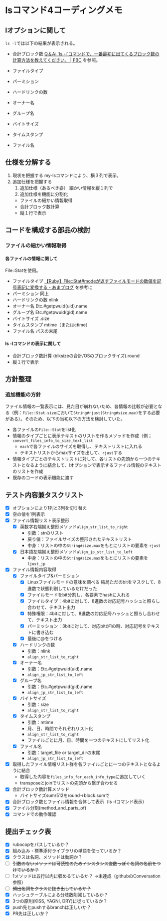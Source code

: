# lsコマンド4コーディングメモ

## lオプションに関して

`ls -l`では以下の結果が表示される。

- 合計ブロック数
[Q＆A: \`ls \-l\`コマンドで、一番最初に出てくるブロック数の計算方法を教えてください。 \| FBC](https://bootcamp.fjord.jp/questions/1903) を参照。

- ファイルタイプ
- パーミション
- ハードリンクの数
- オーナー名
- グループ名
- バイトサイズ
- タイムスタンプ
- ファイル名

## 仕様を分解する

 1. 現状を把握する
 my-lsコマンドにより、横３列で表示。
 2. 追加仕様を把握する
    1. 追加仕様（あるべき姿）
    細かい情報を縦１列で
    2. 追加仕様を機能に分割化
      - ファイルの細かい情報取得
      - 合計ブロック数計算
      - 縦１行で表示

## コードを構成する部品の検討

### ファイルの細かい情報取得

#### 各ファイルの情報に関して

File::Statを使用。

- ファイルタイプ
[【Ruby】File::Stat\#modeが返すファイルモードの数値を記号表記に変換する \- あまブログ](https://ama-tech.hatenablog.com/convert-file-permissions-numeric-to-symbolic-in-ruby) を参考に
- パーミション
同上
- ハードリンクの数
nlink
- オーナー名
Etc.#getpwuid(uid).name
- グループ名
Etc.#getpwuid(gid).name
- バイトサイズ
.size
- タイムスタンプ
mtime（またはctime）
- ファイル名
パスの末尾

#### ls -lコマンドの表示に関して

- 合計ブロック数計算
(blksizeの合計/OSのブロックサイズ).round
- 縦１行で表示

## 方針整理

### 追加機能の方針

ファイル情報の一覧表示には、見た目が崩れないため、各情報の比較が必要となる（例：`File::Stat.size`において`String#rjust(String#size.max)`をする必要がある）。そのため、以下の当初以下の方法を検討していた。

- 各ファイルの`File::Stat`をlist化
- 情報のタイプごとに表示テキストのリストを作るメソッドを作成（例；`convert_files_info_to_size_text_list`
  - `each`で各ファイルのサイズを取得し、テキストリストに入れる
  - テキストリストからmaxサイズを出して、`rjust`する
- 情報タイプごとのテキストリストに対して、各リストの先頭から一つのテキストとなるように結合して、lオプションで表示するファイル情報のテキストのリストを作成
- 既存のコードの表示機能に渡す

## テスト内容兼タスクリスト

- [x] オプションにより1列と3列を切り替え
- [x] 空の値を1列表示
- [x] ファイル情報リスト表示整形
  - [x] 英数字右端揃え整形メソッド`align_str_list_to_right`
    - 引数：strのリスト
    - 戻り値：ファイルサイズの整形されたテキストリスト
    - 中身：リストの中の`String#size.max`をもとにリストの要素を
  `rjust`
  - [x] 日本語左端揃え整形メソッド`align_jp_str_list_to_left`
    - 中身：リストの中の`String#size.max`をもとにリストの要素を
  `ljust_jp`
- [x] ファイル情報内容取得
  - [x] ファイルタイプ&パーミション
    - [x] Linuxファイルモードの意味を調べる
    結局ただのbitをマスクして、8進数で状態判別しているだけだった
    - [x] ファイルモードをbit分割し、各要素でhashに入れる
    - [x] ファイルタイプ：4bitに対して、8進数の対応記号ハッシュと照らし合わせて、テキスト出力
    - [x] 特殊権限：4bitに対して、8進数の対応記号ハッシュと照らし合わせて、テキスト出力
    - [x] パーミッション：3bitに対して、対応bitが1の時、対応記号をテキストに書き込む
    - [x] 最後に@をつける
  - [x] ハードリンクの数
    - 引数：nlink
    - `align_str_list_to_right`
  - [x] オーナー名
    - 引数：Etc.#getpwuid(uid).name
    - `align_jp_str_list_to_left`
  - [x] グループ名
    - 引数：Etc.#getpwuid(gid).name
    - `align_jp_str_list_to_left`
  - [x] バイトサイズ
    - 引数：size
    - `align_str_list_to_right`
  - [x] タイムスタンプ
    - 引数：mtime
    - 月、日、時間でそれぞれリスト化
    - `align_str_list_to_right`
    - ファイルごとに月、日、時間を一つのテキストにしてリスト化
  - [x] ファイル名
    - 引数：target_file or target_dirの末尾
    - `align_jp_str_list_to_left`
- [x] 取得したファイル情報リスト群を各ファイルごとに一つのテキストとなるように結合
  - 取得した内容を`files_info_for_each_info_type`に追加していく
  - transposeとjoinでリストの先頭から繋ぎ合わせる
- [x] 合計ブロック数計算メソッド
  - バイトサイズsum/512をround->block.sumで
- [x] 合計ブロック数とファイル情報を合体して表示（ls -lコマンド表示）
- [x] ファイル分割(method_and_parts_of)
- [x] コマンドでの動作確認

## 提出チェック表

- [x] rubocopをパスしているか？
- [x] 組み込み・標準添付ライブラリの単語を使っているか？
- [x] クラスは名詞、メソッドは動詞か？
- [ ] ~~引数のないメソッドは可読性のためインスタンス変数っぽく名詞の名前をつけているか？~~
- [ ] 1メソッドは五行以内に収めるているか？
→未達成（githubのConversation参照）
- [ ] ~~頻出名詞をクラスに抜き出しているか？~~
- [x] ハッシュテーブルによる分岐数削減しているか？
- [x] 3つの原則(KISS, YAGNI, DRY)に従っているか？
- [x] push先とpushするbranchは正しいか？
- [x] PR先は正しいか？
